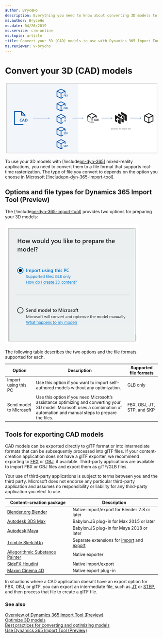 ```yaml
---
author: BryceHo
description: Everything you need to know about converting 3D models to use with Dynamics 365 Import Tool (Preview)
ms.author: BryceHo
ms.date: 04/26/2019
ms.service: crm-online
ms.topic: article
title: Convert your 3D (CAD) models to use with Dynamics 365 Import Tool (Preview)
ms.reviewer: v-brycho
---
```


# Convert your 3D (CAD) models

![Convert flow highlighted](media/convert-flow.PNG "Convert flow highlighted") 

To use your 3D models with [!include[pn-dyn-365](../includes/pn-dyn-365.md)] mixed-reality applications, you need to convert them to a file format that supports real-time rasterization. The type of file you convert to depends on the option you choose in Microsoft [!include[pn-dyn-365-import-tool](../includes/pn-dyn-365-import-tool.md)].

## Options and file types for Dynamics 365 Import Tool (Preview) 

The [!include[pn-dyn-365-import-tool](../includes/pn-dyn-365-import-tool.md)] provides two options for preparing your 3D models: 

![Import Tool options](media/import-tool-options.PNG "Import Tool options") 

The following table describes the two options and the file formats supported for each.


|Option|Description|Supported file formats|
|------------|-----------------------------------------------------------------|-----------------------------|
|Import using this PC|Use this option if you want to import self-authored models without any optimization.|GLB only|
|Send model to Microsoft|Use this option if you need Microsoft’s assistance optimizing and converting your 3D model. Microsoft uses a combination of automation and manual steps to prepare the files. |FBX, OBJ, JT, STP, and SKP|

## Tools for exporting CAD models

CAD models can be exported directly to glTF format or into intermediate formats that can be subsequently processed into glTF files. If your content-creation application does not have a glTF exporter, we recommend exporting to [FBX](https://aka.ms/FBXfileformat) or [OBJ](https://en.wikipedia.org/wiki/Wavefront_.obj_file), if available. Third-party applications are available to import FBX or OBJ files and export them as glTF/GLB files. 

Your use of third-party applications is subject to terms between you and the third party. Microsoft does not endorse any particular third-party application and assumes no responsibility or liability for any third-party application you elect to use.

|Content-creation package|Description|
|-----------------------------------------------|---------------------------------------------------------------|
[Blender.org Blender](https://aka.ms/Blender_2.8)|Native import/export for Blender 2.8 or later|
[Autodesk 3DS Max](https://aka.ms/BabylonJS_Max2Babylon_Installation)|Babylon.JS plug-in for Max 2015 or later|
[Autodesk Maya](https://aka.ms/BabylonJS_Maya2Babylon_Installation)|Babylon.JS plug-in for Maya 2018 or later|
[Trimble SketchUp](https://aka.ms/SketchUp_glTF_Export)|Separate extensions for [import](https://aka.ms/Sketchupimport) and [export](https://aka.ms/sketchupexport)|
|[Allegorithmic Substance Painter](https://aka.ms/SubstancePainter_glTF_Exporter)|Native exporter|
|[SideFX Houdini](https://aka.ms/Houdini_glTF_Exporter)|Native import/export|
|[Maxon Cinema 4D](https://www.maxon.net/en-us/products/cinema-4d/overview/)|Native export plug-in|

In situations where a CAD application doesn’t have an export option for FBX, OBJ, or glTF, you can export an intermediate file, such as [JT](https://aka.ms/Jtfileformat) or [STEP](https://aka.ms/STEPfileformat), and then process that file to create a glTF file. 

### See also
[Overview of Dynamics 365 Import Tool (Preview)](index.md)<br>
[Optimize 3D models](optimize-models.md)<br>
[Best practices for converting and optimizing models](best-practices.md)<br>
[Use Dynamics 365 Import Tool (Preview)](import-tool.md)






